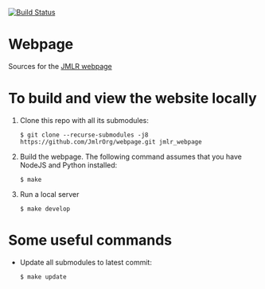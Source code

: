 [![Build Status](https://travis-ci.com/JmlrOrg/webpage.svg?branch=main)](https://travis-ci.com/JmlrOrg/webpage)

# Webpage
Sources for the [JMLR webpage](http://jmlr.org)

# To build and view the website locally

  1. Clone this repo with all its submodules:
      ```
      $ git clone --recurse-submodules -j8 https://github.com/JmlrOrg/webpage.git jmlr_webpage
      ```

  2. Build the webpage. The following command assumes that you have NodeJS and Python installed:
 
      ```
      $ make
      ```

  3. Run a local server
 
      ```
      $ make develop
      ```


# Some useful commands


* Update all submodules to latest commit:

    ```
    $ make update
    ```

